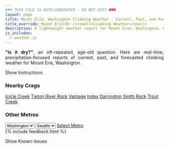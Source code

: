 ```yaml
---
### THIS FILE IS AUTO-GENERATED - DO NOT EDIT ###
layout: page
title: Mount Erie, Washington Climbing Weather - Current, Past, and Forecasted Report
title_override: Mount Erie<br /><small>Climbing Weather</small>
description: A lightweight weather report for Mount Erie, Washington. Optimized for slow internet connections.
js_includes:
  - weather.js
---
```


<section class="measure center lh-copy f5-ns f6 ph2 mv4" style="text-align: justify;">
<strong>"Is it dry?"</strong>, an oft-repeated, age-old question. Here are real-time,
precipitation-focused reports of current, past, and forecasted climbing weather for Mount Erie, Washington.
</section>

<p id="settings-toggle" class="mw5 b center tc hover-light-red black-70 pointer">Show Instructions</p>
<section id="settings" class="overflow-hidden" style="display:none;">
    <div class="mv2 ph2 center">
        <div class="fn f6 tc pv2">
            <p class="measure lh-copy center"><strong>Show/hide hourly forecasts</strong> by clicking the desired day.</p>
            <hr class="mw5 p0 mv2 o-60 b0 bt b--light-red light-red bg-light-red">
            <p class="measure lh-copy center"><strong>Current and Past conditions</strong> are measured by the nearest weather station. <strong>Forecast conditions</strong> are calculated and polled separately.</p>
            <hr class="mw5 p0 mv2 o-60 b0 bt b--light-red light-red bg-light-red">
            <p class="measure lh-copy center"><strong>Having issues?</strong> Try <a id="clear-cache" class="no-underline relative fancy-link light-red hover-light-red" href="#">clearing the local cache</a>.</p>
            <hr class="mw5 p0 mv2 o-60 b0 bt b--light-red light-red bg-light-red">
            <p class="measure lh-copy center">Weather data sourced from <a class="no-underline fancy-link relative light-red" target="_blank" href="https://www.weather.gov/documentation/services-web-api">weather.gov</a>.</p>
        </div>
    </div>
</section>
<section id="weather" data-crag="mount-erie-washington" class="mv4-ns mv3 ph2 center"></section>
<section id="nearby" class="tc lh-copy">
  <h3>Nearby Crags</h3>
<a class="nowrap no-underline fancy-link relative light-red mh3" href="/crags/icicle-creek-washington-weather.html">Icicle Creek</a>
<a class="nowrap no-underline fancy-link relative light-red mh3" href="/crags/tieton-river-rock-washington-weather.html">Tieton River Rock</a>
<a class="nowrap no-underline fancy-link relative light-red mh3" href="/crags/vantage-washington-weather.html">Vantage</a>
<a class="nowrap no-underline fancy-link relative light-red mh3" href="/crags/index-washington-weather.html">Index</a>
<a class="nowrap no-underline fancy-link relative light-red mh3" href="/crags/darrington-washington-weather.html">Darrington</a>
<a class="nowrap no-underline fancy-link relative light-red mh3" href="/crags/smith-rock-oregon-weather.html">Smith Rock</a>
<a class="nowrap no-underline fancy-link relative light-red mh3" href="/crags/trout-creek-oregon-weather.html">Trout Creek</a>
</section>
<section id="nearby" class="tc lh-copy">
  <h3>Other Metros</h3>
  <select class="ma1 bg-near-white pa2" id="stateSel">
    <option value="Texas">Texas</option>
    <option value="Washington" selected>Washington</option>
    <option value="Colorado">Colorado</option>
    <option value="Tennessee">Tennessee</option>
    <option value="Utah">Utah</option>
    <option value="California">California</option>
  </select>
  <select class="ma1 bg-near-white pa2" id="citySel">
    <option value="Seattle" selected>Seattle</option>
  </select>
  <a id="selectMetro" class="f6 link dim ph3 pv2 ma1 dib white bg-light-red" href="/crags/seattle-washington-weather.html">Select Metro</a>
  <script>
    var states = [];
    states["Texas"] = "Austin"
    states["Washington"] = "Seattle"
    states["Colorado"] = "Denver"
    states["Tennessee"] = "Nashville"
    states["Utah"] = "Salt Lake City"
    states["California"] = "San Francisco|Los Angeles"
  </script>
</section>
{% include feedback.html %}
<p id="issues-toggle" class="mw5 b center tc hover-light-red black-70 pointer">Show Known Issues</p>
<section id="issues" class="overflow-hidden tc f6">
</section>

<script>
  var weekly_SEW_123_109 = {"updated":"2021-03-18T21:57:28+00:00","units":"us","forecastGenerator":"BaselineForecastGenerator","generatedAt":"2021-03-19T08:50:38+00:00","updateTime":"2021-03-18T21:57:28+00:00","validTimes":"2021-03-18T15:00:00+00:00/P7DT10H","elevation":{"value":238.9632,"unitCode":"unit:m"},"periods":[{"number":1,"name":"Overnight","startTime":"2021-03-19T01:00:00-07:00","endTime":"2021-03-19T06:00:00-07:00","isDaytime":false,"temperature":42,"temperatureUnit":"F","temperatureTrend":null,"windSpeed":"15 mph","windDirection":"SE","icon":"https://api.weather.gov/icons/land/night/sct,40?size=medium","shortForecast":"Partly Cloudy","detailedForecast":"Partly cloudy, with a low around 42. Southeast wind around 15 mph. Chance of precipitation is 40%."},{"number":2,"name":"Friday","startTime":"2021-03-19T06:00:00-07:00","endTime":"2021-03-19T18:00:00-07:00","isDaytime":true,"temperature":49,"temperatureUnit":"F","temperatureTrend":"falling","windSpeed":"14 to 21 mph","windDirection":"SSE","icon":"https://api.weather.gov/icons/land/day/rain,50?size=medium","shortForecast":"Chance Light Rain","detailedForecast":"A chance of rain after 7am. Mostly cloudy. High near 49, with temperatures falling to around 47 in the afternoon. South southeast wind 14 to 21 mph, with gusts as high as 26 mph. Chance of precipitation is 50%. New rainfall amounts less than a tenth of an inch possible."},{"number":3,"name":"Friday Night","startTime":"2021-03-19T18:00:00-07:00","endTime":"2021-03-20T06:00:00-07:00","isDaytime":false,"temperature":40,"temperatureUnit":"F","temperatureTrend":null,"windSpeed":"8 to 14 mph","windDirection":"SSE","icon":"https://api.weather.gov/icons/land/night/rain,50?size=medium","shortForecast":"Chance Light Rain","detailedForecast":"A chance of rain. Mostly cloudy, with a low around 40. South southeast wind 8 to 14 mph. Chance of precipitation is 50%. New rainfall amounts less than a tenth of an inch possible."},{"number":4,"name":"Saturday","startTime":"2021-03-20T06:00:00-07:00","endTime":"2021-03-20T18:00:00-07:00","isDaytime":true,"temperature":49,"temperatureUnit":"F","temperatureTrend":null,"windSpeed":"6 to 16 mph","windDirection":"SSW","icon":"https://api.weather.gov/icons/land/day/rain,40/rain,30?size=medium","shortForecast":"Chance Light Rain","detailedForecast":"A chance of rain. Mostly cloudy, with a high near 49. South southwest wind 6 to 16 mph, with gusts as high as 21 mph. Chance of precipitation is 40%."},{"number":5,"name":"Saturday Night","startTime":"2021-03-20T18:00:00-07:00","endTime":"2021-03-21T06:00:00-07:00","isDaytime":false,"temperature":38,"temperatureUnit":"F","temperatureTrend":null,"windSpeed":"9 to 18 mph","windDirection":"WSW","icon":"https://api.weather.gov/icons/land/night/rain,30?size=medium","shortForecast":"Chance Light Rain","detailedForecast":"A chance of rain. Mostly cloudy, with a low around 38. West southwest wind 9 to 18 mph, with gusts as high as 24 mph. Chance of precipitation is 30%. New rainfall amounts less than a tenth of an inch possible."},{"number":6,"name":"Sunday","startTime":"2021-03-21T06:00:00-07:00","endTime":"2021-03-21T18:00:00-07:00","isDaytime":true,"temperature":47,"temperatureUnit":"F","temperatureTrend":null,"windSpeed":"9 to 15 mph","windDirection":"SSE","icon":"https://api.weather.gov/icons/land/day/rain,70/rain,90?size=medium","shortForecast":"Light Rain","detailedForecast":"Rain. Cloudy, with a high near 47. Chance of precipitation is 90%. New rainfall amounts less than a tenth of an inch possible."},{"number":7,"name":"Sunday Night","startTime":"2021-03-21T18:00:00-07:00","endTime":"2021-03-22T06:00:00-07:00","isDaytime":false,"temperature":39,"temperatureUnit":"F","temperatureTrend":null,"windSpeed":"12 to 16 mph","windDirection":"S","icon":"https://api.weather.gov/icons/land/night/rain,90/rain,80?size=medium","shortForecast":"Light Rain","detailedForecast":"Rain before 5am, then a chance of rain showers. Mostly cloudy, with a low around 39. Chance of precipitation is 90%."},{"number":8,"name":"Monday","startTime":"2021-03-22T06:00:00-07:00","endTime":"2021-03-22T18:00:00-07:00","isDaytime":true,"temperature":49,"temperatureUnit":"F","temperatureTrend":null,"windSpeed":"7 to 12 mph","windDirection":"WSW","icon":"https://api.weather.gov/icons/land/day/rain_showers?size=medium","shortForecast":"Chance Rain Showers","detailedForecast":"A chance of rain showers. Partly sunny, with a high near 49."},{"number":9,"name":"Monday Night","startTime":"2021-03-22T18:00:00-07:00","endTime":"2021-03-23T06:00:00-07:00","isDaytime":false,"temperature":38,"temperatureUnit":"F","temperatureTrend":null,"windSpeed":"7 mph","windDirection":"SW","icon":"https://api.weather.gov/icons/land/night/rain_showers?size=medium","shortForecast":"Chance Rain Showers","detailedForecast":"A chance of rain showers. Mostly cloudy, with a low around 38."},{"number":10,"name":"Tuesday","startTime":"2021-03-23T06:00:00-07:00","endTime":"2021-03-23T18:00:00-07:00","isDaytime":true,"temperature":50,"temperatureUnit":"F","temperatureTrend":null,"windSpeed":"8 mph","windDirection":"SSE","icon":"https://api.weather.gov/icons/land/day/rain_showers?size=medium","shortForecast":"Chance Rain Showers","detailedForecast":"A chance of rain showers. Mostly cloudy, with a high near 50."},{"number":11,"name":"Tuesday Night","startTime":"2021-03-23T18:00:00-07:00","endTime":"2021-03-24T06:00:00-07:00","isDaytime":false,"temperature":41,"temperatureUnit":"F","temperatureTrend":null,"windSpeed":"6 to 9 mph","windDirection":"SSE","icon":"https://api.weather.gov/icons/land/night/rain_showers/rain?size=medium","shortForecast":"Chance Rain Showers then Chance Light Rain","detailedForecast":"A chance of rain showers before 5am, then a chance of rain. Mostly cloudy, with a low around 41."},{"number":12,"name":"Wednesday","startTime":"2021-03-24T06:00:00-07:00","endTime":"2021-03-24T18:00:00-07:00","isDaytime":true,"temperature":50,"temperatureUnit":"F","temperatureTrend":null,"windSpeed":"9 to 14 mph","windDirection":"S","icon":"https://api.weather.gov/icons/land/day/rain?size=medium","shortForecast":"Chance Light Rain","detailedForecast":"A chance of rain. Cloudy, with a high near 50."},{"number":13,"name":"Wednesday Night","startTime":"2021-03-24T18:00:00-07:00","endTime":"2021-03-25T06:00:00-07:00","isDaytime":false,"temperature":40,"temperatureUnit":"F","temperatureTrend":null,"windSpeed":"10 mph","windDirection":"WSW","icon":"https://api.weather.gov/icons/land/night/rain?size=medium","shortForecast":"Chance Light Rain","detailedForecast":"A chance of rain before 5am, then a chance of rain showers. Mostly cloudy, with a low around 40."},{"number":14,"name":"Thursday","startTime":"2021-03-25T06:00:00-07:00","endTime":"2021-03-25T18:00:00-07:00","isDaytime":true,"temperature":50,"temperatureUnit":"F","temperatureTrend":null,"windSpeed":"7 to 10 mph","windDirection":"WNW","icon":"https://api.weather.gov/icons/land/day/rain_showers?size=medium","shortForecast":"Chance Rain Showers","detailedForecast":"A chance of rain showers before 5pm. Partly sunny, with a high near 50."}]}
  var hourly_SEW_123_109 = {"@context":["https://geojson.org/geojson-ld/geojson-context.jsonld",{"@version":"1.1","wx":"https://api.weather.gov/ontology#","geo":"http://www.opengis.net/ont/geosparql#","unit":"http://codes.wmo.int/common/unit/","@vocab":"https://api.weather.gov/ontology#"}],"type":"Feature","geometry":{"type":"Polygon","coordinates":[[[-122.6330782,48.4707685],[-122.6267295,48.4503975],[-122.596024,48.454603500000005],[-122.6023661,48.474974700000004],[-122.6330782,48.4707685]]]},"properties":{"updated":"2021-03-18T21:57:28+00:00","units":"us","forecastGenerator":"HourlyForecastGenerator","generatedAt":"2021-03-19T08:50:40+00:00","updateTime":"2021-03-18T21:57:28+00:00","validTimes":"2021-03-18T15:00:00+00:00/P7DT10H","elevation":{"value":238.9632,"unitCode":"unit:m"},"periods":[{"number":1,"name":"","startTime":"2021-03-19T01:00:00-07:00","endTime":"2021-03-19T02:00:00-07:00","isDaytime":false,"temperature":43,"temperatureUnit":"F","temperatureTrend":null,"windSpeed":"15 mph","windDirection":"SE","icon":"https://api.weather.gov/icons/land/night/few,30?size=small","shortForecast":"Mostly Clear","detailedForecast":""},{"number":2,"name":"","startTime":"2021-03-19T02:00:00-07:00","endTime":"2021-03-19T03:00:00-07:00","isDaytime":false,"temperature":43,"temperatureUnit":"F","temperatureTrend":null,"windSpeed":"15 mph","windDirection":"SE","icon":"https://api.weather.gov/icons/land/night/few,30?size=small","shortForecast":"Mostly Clear","detailedForecast":""},{"number":3,"name":"","startTime":"2021-03-19T03:00:00-07:00","endTime":"2021-03-19T04:00:00-07:00","isDaytime":false,"temperature":43,"temperatureUnit":"F","temperatureTrend":null,"windSpeed":"15 mph","windDirection":"SE","icon":"https://api.weather.gov/icons/land/night/sct,30?size=small","shortForecast":"Partly Cloudy","detailedForecast":""},{"number":4,"name":"","startTime":"2021-03-19T04:00:00-07:00","endTime":"2021-03-19T05:00:00-07:00","isDaytime":false,"temperature":43,"temperatureUnit":"F","temperatureTrend":null,"windSpeed":"15 mph","windDirection":"SE","icon":"https://api.weather.gov/icons/land/night/sct,40?size=small","shortForecast":"Partly Cloudy","detailedForecast":""},{"number":5,"name":"","startTime":"2021-03-19T05:00:00-07:00","endTime":"2021-03-19T06:00:00-07:00","isDaytime":false,"temperature":43,"temperatureUnit":"F","temperatureTrend":null,"windSpeed":"14 mph","windDirection":"SE","icon":"https://api.weather.gov/icons/land/night/bkn,40?size=small","shortForecast":"Mostly Cloudy","detailedForecast":""},{"number":6,"name":"","startTime":"2021-03-19T06:00:00-07:00","endTime":"2021-03-19T07:00:00-07:00","isDaytime":true,"temperature":43,"temperatureUnit":"F","temperatureTrend":null,"windSpeed":"14 mph","windDirection":"SE","icon":"https://api.weather.gov/icons/land/day/bkn,40?size=small","shortForecast":"Mostly Cloudy","detailedForecast":""},{"number":7,"name":"","startTime":"2021-03-19T07:00:00-07:00","endTime":"2021-03-19T08:00:00-07:00","isDaytime":true,"temperature":42,"temperatureUnit":"F","temperatureTrend":null,"windSpeed":"14 mph","windDirection":"SE","icon":"https://api.weather.gov/icons/land/day/rain,40?size=small","shortForecast":"Chance Light Rain","detailedForecast":""},{"number":8,"name":"","startTime":"2021-03-19T08:00:00-07:00","endTime":"2021-03-19T09:00:00-07:00","isDaytime":true,"temperature":43,"temperatureUnit":"F","temperatureTrend":null,"windSpeed":"21 mph","windDirection":"SSE","icon":"https://api.weather.gov/icons/land/day/rain?size=small","shortForecast":"Chance Light Rain","detailedForecast":""},{"number":9,"name":"","startTime":"2021-03-19T09:00:00-07:00","endTime":"2021-03-19T10:00:00-07:00","isDaytime":true,"temperature":44,"temperatureUnit":"F","temperatureTrend":null,"windSpeed":"21 mph","windDirection":"SSE","icon":"https://api.weather.gov/icons/land/day/rain?size=small","shortForecast":"Chance Light Rain","detailedForecast":""},{"number":10,"name":"","startTime":"2021-03-19T10:00:00-07:00","endTime":"2021-03-19T11:00:00-07:00","isDaytime":true,"temperature":45,"temperatureUnit":"F","temperatureTrend":null,"windSpeed":"21 mph","windDirection":"SSE","icon":"https://api.weather.gov/icons/land/day/rain?size=small","shortForecast":"Chance Light Rain","detailedForecast":""},{"number":11,"name":"","startTime":"2021-03-19T11:00:00-07:00","endTime":"2021-03-19T12:00:00-07:00","isDaytime":true,"temperature":46,"temperatureUnit":"F","temperatureTrend":null,"windSpeed":"18 mph","windDirection":"SSE","icon":"https://api.weather.gov/icons/land/day/rain?size=small","shortForecast":"Chance Light Rain","detailedForecast":""},{"number":12,"name":"","startTime":"2021-03-19T12:00:00-07:00","endTime":"2021-03-19T13:00:00-07:00","isDaytime":true,"temperature":48,"temperatureUnit":"F","temperatureTrend":null,"windSpeed":"18 mph","windDirection":"SSE","icon":"https://api.weather.gov/icons/land/day/rain?size=small","shortForecast":"Chance Light Rain","detailedForecast":""},{"number":13,"name":"","startTime":"2021-03-19T13:00:00-07:00","endTime":"2021-03-19T14:00:00-07:00","isDaytime":true,"temperature":48,"temperatureUnit":"F","temperatureTrend":null,"windSpeed":"18 mph","windDirection":"SSE","icon":"https://api.weather.gov/icons/land/day/rain?size=small","shortForecast":"Chance Light Rain","detailedForecast":""},{"number":14,"name":"","startTime":"2021-03-19T14:00:00-07:00","endTime":"2021-03-19T15:00:00-07:00","isDaytime":true,"temperature":49,"temperatureUnit":"F","temperatureTrend":null,"windSpeed":"17 mph","windDirection":"SSE","icon":"https://api.weather.gov/icons/land/day/rain?size=small","shortForecast":"Chance Light Rain","detailedForecast":""},{"number":15,"name":"","startTime":"2021-03-19T15:00:00-07:00","endTime":"2021-03-19T16:00:00-07:00","isDaytime":true,"temperature":48,"temperatureUnit":"F","temperatureTrend":null,"windSpeed":"17 mph","windDirection":"SSE","icon":"https://api.weather.gov/icons/land/day/rain?size=small","shortForecast":"Chance Light Rain","detailedForecast":""},{"number":16,"name":"","startTime":"2021-03-19T16:00:00-07:00","endTime":"2021-03-19T17:00:00-07:00","isDaytime":true,"temperature":48,"temperatureUnit":"F","temperatureTrend":null,"windSpeed":"17 mph","windDirection":"SSE","icon":"https://api.weather.gov/icons/land/day/rain?size=small","shortForecast":"Chance Light Rain","detailedForecast":""},{"number":17,"name":"","startTime":"2021-03-19T17:00:00-07:00","endTime":"2021-03-19T18:00:00-07:00","isDaytime":true,"temperature":47,"temperatureUnit":"F","temperatureTrend":null,"windSpeed":"14 mph","windDirection":"SSE","icon":"https://api.weather.gov/icons/land/day/rain?size=small","shortForecast":"Chance Light Rain","detailedForecast":""},{"number":18,"name":"","startTime":"2021-03-19T18:00:00-07:00","endTime":"2021-03-19T19:00:00-07:00","isDaytime":false,"temperature":47,"temperatureUnit":"F","temperatureTrend":null,"windSpeed":"14 mph","windDirection":"SSE","icon":"https://api.weather.gov/icons/land/night/rain?size=small","shortForecast":"Chance Light Rain","detailedForecast":""},{"number":19,"name":"","startTime":"2021-03-19T19:00:00-07:00","endTime":"2021-03-19T20:00:00-07:00","isDaytime":false,"temperature":45,"temperatureUnit":"F","temperatureTrend":null,"windSpeed":"14 mph","windDirection":"SSE","icon":"https://api.weather.gov/icons/land/night/rain?size=small","shortForecast":"Chance Light Rain","detailedForecast":""},{"number":20,"name":"","startTime":"2021-03-19T20:00:00-07:00","endTime":"2021-03-19T21:00:00-07:00","isDaytime":false,"temperature":43,"temperatureUnit":"F","temperatureTrend":null,"windSpeed":"12 mph","windDirection":"SE","icon":"https://api.weather.gov/icons/land/night/rain?size=small","shortForecast":"Chance Light Rain","detailedForecast":""},{"number":21,"name":"","startTime":"2021-03-19T21:00:00-07:00","endTime":"2021-03-19T22:00:00-07:00","isDaytime":false,"temperature":43,"temperatureUnit":"F","temperatureTrend":null,"windSpeed":"12 mph","windDirection":"SE","icon":"https://api.weather.gov/icons/land/night/rain?size=small","shortForecast":"Chance Light Rain","detailedForecast":""},{"number":22,"name":"","startTime":"2021-03-19T22:00:00-07:00","endTime":"2021-03-19T23:00:00-07:00","isDaytime":false,"temperature":43,"temperatureUnit":"F","temperatureTrend":null,"windSpeed":"12 mph","windDirection":"SE","icon":"https://api.weather.gov/icons/land/night/rain?size=small","shortForecast":"Chance Light Rain","detailedForecast":""},{"number":23,"name":"","startTime":"2021-03-19T23:00:00-07:00","endTime":"2021-03-20T00:00:00-07:00","isDaytime":false,"temperature":42,"temperatureUnit":"F","temperatureTrend":null,"windSpeed":"13 mph","windDirection":"SE","icon":"https://api.weather.gov/icons/land/night/rain?size=small","shortForecast":"Chance Light Rain","detailedForecast":""},{"number":24,"name":"","startTime":"2021-03-20T00:00:00-07:00","endTime":"2021-03-20T01:00:00-07:00","isDaytime":false,"temperature":41,"temperatureUnit":"F","temperatureTrend":null,"windSpeed":"13 mph","windDirection":"SE","icon":"https://api.weather.gov/icons/land/night/rain?size=small","shortForecast":"Chance Light Rain","detailedForecast":""},{"number":25,"name":"","startTime":"2021-03-20T01:00:00-07:00","endTime":"2021-03-20T02:00:00-07:00","isDaytime":false,"temperature":41,"temperatureUnit":"F","temperatureTrend":null,"windSpeed":"13 mph","windDirection":"SE","icon":"https://api.weather.gov/icons/land/night/rain?size=small","shortForecast":"Chance Light Rain","detailedForecast":""},{"number":26,"name":"","startTime":"2021-03-20T02:00:00-07:00","endTime":"2021-03-20T03:00:00-07:00","isDaytime":false,"temperature":41,"temperatureUnit":"F","temperatureTrend":null,"windSpeed":"13 mph","windDirection":"SE","icon":"https://api.weather.gov/icons/land/night/rain?size=small","shortForecast":"Chance Light Rain","detailedForecast":""},{"number":27,"name":"","startTime":"2021-03-20T03:00:00-07:00","endTime":"2021-03-20T04:00:00-07:00","isDaytime":false,"temperature":41,"temperatureUnit":"F","temperatureTrend":null,"windSpeed":"13 mph","windDirection":"SE","icon":"https://api.weather.gov/icons/land/night/rain?size=small","shortForecast":"Chance Light Rain","detailedForecast":""},{"number":28,"name":"","startTime":"2021-03-20T04:00:00-07:00","endTime":"2021-03-20T05:00:00-07:00","isDaytime":false,"temperature":41,"temperatureUnit":"F","temperatureTrend":null,"windSpeed":"13 mph","windDirection":"SE","icon":"https://api.weather.gov/icons/land/night/rain?size=small","shortForecast":"Chance Light Rain","detailedForecast":""},{"number":29,"name":"","startTime":"2021-03-20T05:00:00-07:00","endTime":"2021-03-20T06:00:00-07:00","isDaytime":false,"temperature":41,"temperatureUnit":"F","temperatureTrend":null,"windSpeed":"8 mph","windDirection":"SSE","icon":"https://api.weather.gov/icons/land/night/rain?size=small","shortForecast":"Chance Light Rain","detailedForecast":""},{"number":30,"name":"","startTime":"2021-03-20T06:00:00-07:00","endTime":"2021-03-20T07:00:00-07:00","isDaytime":true,"temperature":41,"temperatureUnit":"F","temperatureTrend":null,"windSpeed":"8 mph","windDirection":"SSE","icon":"https://api.weather.gov/icons/land/day/rain?size=small","shortForecast":"Chance Light Rain","detailedForecast":""},{"number":31,"name":"","startTime":"2021-03-20T07:00:00-07:00","endTime":"2021-03-20T08:00:00-07:00","isDaytime":true,"temperature":40,"temperatureUnit":"F","temperatureTrend":null,"windSpeed":"8 mph","windDirection":"SSE","icon":"https://api.weather.gov/icons/land/day/rain?size=small","shortForecast":"Chance Light Rain","detailedForecast":""},{"number":32,"name":"","startTime":"2021-03-20T08:00:00-07:00","endTime":"2021-03-20T09:00:00-07:00","isDaytime":true,"temperature":40,"temperatureUnit":"F","temperatureTrend":null,"windSpeed":"6 mph","windDirection":"S","icon":"https://api.weather.gov/icons/land/day/rain?size=small","shortForecast":"Chance Light Rain","detailedForecast":""},{"number":33,"name":"","startTime":"2021-03-20T09:00:00-07:00","endTime":"2021-03-20T10:00:00-07:00","isDaytime":true,"temperature":41,"temperatureUnit":"F","temperatureTrend":null,"windSpeed":"6 mph","windDirection":"S","icon":"https://api.weather.gov/icons/land/day/rain?size=small","shortForecast":"Chance Light Rain","detailedForecast":""},{"number":34,"name":"","startTime":"2021-03-20T10:00:00-07:00","endTime":"2021-03-20T11:00:00-07:00","isDaytime":true,"temperature":44,"temperatureUnit":"F","temperatureTrend":null,"windSpeed":"6 mph","windDirection":"S","icon":"https://api.weather.gov/icons/land/day/rain?size=small","shortForecast":"Chance Light Rain","detailedForecast":""},{"number":35,"name":"","startTime":"2021-03-20T11:00:00-07:00","endTime":"2021-03-20T12:00:00-07:00","isDaytime":true,"temperature":46,"temperatureUnit":"F","temperatureTrend":null,"windSpeed":"7 mph","windDirection":"SW","icon":"https://api.weather.gov/icons/land/day/rain?size=small","shortForecast":"Chance Light Rain","detailedForecast":""},{"number":36,"name":"","startTime":"2021-03-20T12:00:00-07:00","endTime":"2021-03-20T13:00:00-07:00","isDaytime":true,"temperature":47,"temperatureUnit":"F","temperatureTrend":null,"windSpeed":"7 mph","windDirection":"SW","icon":"https://api.weather.gov/icons/land/day/rain?size=small","shortForecast":"Chance Light Rain","detailedForecast":""},{"number":37,"name":"","startTime":"2021-03-20T13:00:00-07:00","endTime":"2021-03-20T14:00:00-07:00","isDaytime":true,"temperature":48,"temperatureUnit":"F","temperatureTrend":null,"windSpeed":"7 mph","windDirection":"SW","icon":"https://api.weather.gov/icons/land/day/rain?size=small","shortForecast":"Chance Light Rain","detailedForecast":""},{"number":38,"name":"","startTime":"2021-03-20T14:00:00-07:00","endTime":"2021-03-20T15:00:00-07:00","isDaytime":true,"temperature":48,"temperatureUnit":"F","temperatureTrend":null,"windSpeed":"8 mph","windDirection":"SW","icon":"https://api.weather.gov/icons/land/day/rain?size=small","shortForecast":"Chance Light Rain","detailedForecast":""},{"number":39,"name":"","startTime":"2021-03-20T15:00:00-07:00","endTime":"2021-03-20T16:00:00-07:00","isDaytime":true,"temperature":49,"temperatureUnit":"F","temperatureTrend":null,"windSpeed":"8 mph","windDirection":"SW","icon":"https://api.weather.gov/icons/land/day/rain?size=small","shortForecast":"Chance Light Rain","detailedForecast":""},{"number":40,"name":"","startTime":"2021-03-20T16:00:00-07:00","endTime":"2021-03-20T17:00:00-07:00","isDaytime":true,"temperature":49,"temperatureUnit":"F","temperatureTrend":null,"windSpeed":"8 mph","windDirection":"SW","icon":"https://api.weather.gov/icons/land/day/rain?size=small","shortForecast":"Chance Light Rain","detailedForecast":""},{"number":41,"name":"","startTime":"2021-03-20T17:00:00-07:00","endTime":"2021-03-20T18:00:00-07:00","isDaytime":true,"temperature":48,"temperatureUnit":"F","temperatureTrend":null,"windSpeed":"16 mph","windDirection":"WSW","icon":"https://api.weather.gov/icons/land/day/rain?size=small","shortForecast":"Slight Chance Light Rain","detailedForecast":""},{"number":42,"name":"","startTime":"2021-03-20T18:00:00-07:00","endTime":"2021-03-20T19:00:00-07:00","isDaytime":false,"temperature":47,"temperatureUnit":"F","temperatureTrend":null,"windSpeed":"16 mph","windDirection":"WSW","icon":"https://api.weather.gov/icons/land/night/rain?size=small","shortForecast":"Slight Chance Light Rain","detailedForecast":""},{"number":43,"name":"","startTime":"2021-03-20T19:00:00-07:00","endTime":"2021-03-20T20:00:00-07:00","isDaytime":false,"temperature":45,"temperatureUnit":"F","temperatureTrend":null,"windSpeed":"16 mph","windDirection":"WSW","icon":"https://api.weather.gov/icons/land/night/rain?size=small","shortForecast":"Slight Chance Light Rain","detailedForecast":""},{"number":44,"name":"","startTime":"2021-03-20T20:00:00-07:00","endTime":"2021-03-20T21:00:00-07:00","isDaytime":false,"temperature":43,"temperatureUnit":"F","temperatureTrend":null,"windSpeed":"18 mph","windDirection":"W","icon":"https://api.weather.gov/icons/land/night/rain?size=small","shortForecast":"Slight Chance Light Rain","detailedForecast":""},{"number":45,"name":"","startTime":"2021-03-20T21:00:00-07:00","endTime":"2021-03-20T22:00:00-07:00","isDaytime":false,"temperature":42,"temperatureUnit":"F","temperatureTrend":null,"windSpeed":"18 mph","windDirection":"W","icon":"https://api.weather.gov/icons/land/night/rain?size=small","shortForecast":"Slight Chance Light Rain","detailedForecast":""},{"number":46,"name":"","startTime":"2021-03-20T22:00:00-07:00","endTime":"2021-03-20T23:00:00-07:00","isDaytime":false,"temperature":42,"temperatureUnit":"F","temperatureTrend":null,"windSpeed":"18 mph","windDirection":"W","icon":"https://api.weather.gov/icons/land/night/rain?size=small","shortForecast":"Slight Chance Light Rain","detailedForecast":""},{"number":47,"name":"","startTime":"2021-03-20T23:00:00-07:00","endTime":"2021-03-21T00:00:00-07:00","isDaytime":false,"temperature":42,"temperatureUnit":"F","temperatureTrend":null,"windSpeed":"14 mph","windDirection":"W","icon":"https://api.weather.gov/icons/land/night/rain?size=small","shortForecast":"Chance Light Rain","detailedForecast":""},{"number":48,"name":"","startTime":"2021-03-21T00:00:00-07:00","endTime":"2021-03-21T01:00:00-07:00","isDaytime":false,"temperature":42,"temperatureUnit":"F","temperatureTrend":null,"windSpeed":"14 mph","windDirection":"W","icon":"https://api.weather.gov/icons/land/night/rain?size=small","shortForecast":"Chance Light Rain","detailedForecast":""},{"number":49,"name":"","startTime":"2021-03-21T01:00:00-07:00","endTime":"2021-03-21T02:00:00-07:00","isDaytime":false,"temperature":41,"temperatureUnit":"F","temperatureTrend":null,"windSpeed":"14 mph","windDirection":"W","icon":"https://api.weather.gov/icons/land/night/rain?size=small","shortForecast":"Chance Light Rain","detailedForecast":""},{"number":50,"name":"","startTime":"2021-03-21T02:00:00-07:00","endTime":"2021-03-21T03:00:00-07:00","isDaytime":false,"temperature":41,"temperatureUnit":"F","temperatureTrend":null,"windSpeed":"10 mph","windDirection":"WSW","icon":"https://api.weather.gov/icons/land/night/rain?size=small","shortForecast":"Chance Light Rain","detailedForecast":""},{"number":51,"name":"","startTime":"2021-03-21T03:00:00-07:00","endTime":"2021-03-21T04:00:00-07:00","isDaytime":false,"temperature":40,"temperatureUnit":"F","temperatureTrend":null,"windSpeed":"10 mph","windDirection":"WSW","icon":"https://api.weather.gov/icons/land/night/rain?size=small","shortForecast":"Chance Light Rain","detailedForecast":""},{"number":52,"name":"","startTime":"2021-03-21T04:00:00-07:00","endTime":"2021-03-21T05:00:00-07:00","isDaytime":false,"temperature":40,"temperatureUnit":"F","temperatureTrend":null,"windSpeed":"10 mph","windDirection":"WSW","icon":"https://api.weather.gov/icons/land/night/rain?size=small","shortForecast":"Chance Light Rain","detailedForecast":""},{"number":53,"name":"","startTime":"2021-03-21T05:00:00-07:00","endTime":"2021-03-21T06:00:00-07:00","isDaytime":false,"temperature":40,"temperatureUnit":"F","temperatureTrend":null,"windSpeed":"9 mph","windDirection":"S","icon":"https://api.weather.gov/icons/land/night/rain?size=small","shortForecast":"Chance Light Rain","detailedForecast":""},{"number":54,"name":"","startTime":"2021-03-21T06:00:00-07:00","endTime":"2021-03-21T07:00:00-07:00","isDaytime":true,"temperature":39,"temperatureUnit":"F","temperatureTrend":null,"windSpeed":"9 mph","windDirection":"S","icon":"https://api.weather.gov/icons/land/day/rain?size=small","shortForecast":"Chance Light Rain","detailedForecast":""},{"number":55,"name":"","startTime":"2021-03-21T07:00:00-07:00","endTime":"2021-03-21T08:00:00-07:00","isDaytime":true,"temperature":39,"temperatureUnit":"F","temperatureTrend":null,"windSpeed":"9 mph","windDirection":"S","icon":"https://api.weather.gov/icons/land/day/rain?size=small","shortForecast":"Chance Light Rain","detailedForecast":""},{"number":56,"name":"","startTime":"2021-03-21T08:00:00-07:00","endTime":"2021-03-21T09:00:00-07:00","isDaytime":true,"temperature":39,"temperatureUnit":"F","temperatureTrend":null,"windSpeed":"12 mph","windDirection":"SSE","icon":"https://api.weather.gov/icons/land/day/rain?size=small","shortForecast":"Chance Light Rain","detailedForecast":""},{"number":57,"name":"","startTime":"2021-03-21T09:00:00-07:00","endTime":"2021-03-21T10:00:00-07:00","isDaytime":true,"temperature":40,"temperatureUnit":"F","temperatureTrend":null,"windSpeed":"12 mph","windDirection":"SSE","icon":"https://api.weather.gov/icons/land/day/rain?size=small","shortForecast":"Chance Light Rain","detailedForecast":""},{"number":58,"name":"","startTime":"2021-03-21T10:00:00-07:00","endTime":"2021-03-21T11:00:00-07:00","isDaytime":true,"temperature":42,"temperatureUnit":"F","temperatureTrend":null,"windSpeed":"12 mph","windDirection":"SSE","icon":"https://api.weather.gov/icons/land/day/rain?size=small","shortForecast":"Chance Light Rain","detailedForecast":""},{"number":59,"name":"","startTime":"2021-03-21T11:00:00-07:00","endTime":"2021-03-21T12:00:00-07:00","isDaytime":true,"temperature":43,"temperatureUnit":"F","temperatureTrend":null,"windSpeed":"14 mph","windDirection":"SSE","icon":"https://api.weather.gov/icons/land/day/rain?size=small","shortForecast":"Light Rain Likely","detailedForecast":""},{"number":60,"name":"","startTime":"2021-03-21T12:00:00-07:00","endTime":"2021-03-21T13:00:00-07:00","isDaytime":true,"temperature":44,"temperatureUnit":"F","temperatureTrend":null,"windSpeed":"14 mph","windDirection":"SSE","icon":"https://api.weather.gov/icons/land/day/rain?size=small","shortForecast":"Light Rain Likely","detailedForecast":""},{"number":61,"name":"","startTime":"2021-03-21T13:00:00-07:00","endTime":"2021-03-21T14:00:00-07:00","isDaytime":true,"temperature":45,"temperatureUnit":"F","temperatureTrend":null,"windSpeed":"14 mph","windDirection":"SSE","icon":"https://api.weather.gov/icons/land/day/rain?size=small","shortForecast":"Light Rain Likely","detailedForecast":""},{"number":62,"name":"","startTime":"2021-03-21T14:00:00-07:00","endTime":"2021-03-21T15:00:00-07:00","isDaytime":true,"temperature":45,"temperatureUnit":"F","temperatureTrend":null,"windSpeed":"15 mph","windDirection":"SSE","icon":"https://api.weather.gov/icons/land/day/rain?size=small","shortForecast":"Light Rain Likely","detailedForecast":""},{"number":63,"name":"","startTime":"2021-03-21T15:00:00-07:00","endTime":"2021-03-21T16:00:00-07:00","isDaytime":true,"temperature":45,"temperatureUnit":"F","temperatureTrend":null,"windSpeed":"15 mph","windDirection":"SSE","icon":"https://api.weather.gov/icons/land/day/rain?size=small","shortForecast":"Light Rain Likely","detailedForecast":""},{"number":64,"name":"","startTime":"2021-03-21T16:00:00-07:00","endTime":"2021-03-21T17:00:00-07:00","isDaytime":true,"temperature":45,"temperatureUnit":"F","temperatureTrend":null,"windSpeed":"15 mph","windDirection":"SSE","icon":"https://api.weather.gov/icons/land/day/rain?size=small","shortForecast":"Light Rain Likely","detailedForecast":""},{"number":65,"name":"","startTime":"2021-03-21T17:00:00-07:00","endTime":"2021-03-21T18:00:00-07:00","isDaytime":true,"temperature":45,"temperatureUnit":"F","temperatureTrend":null,"windSpeed":"15 mph","windDirection":"SSE","icon":"https://api.weather.gov/icons/land/day/rain?size=small","shortForecast":"Light Rain","detailedForecast":""},{"number":66,"name":"","startTime":"2021-03-21T18:00:00-07:00","endTime":"2021-03-21T19:00:00-07:00","isDaytime":false,"temperature":44,"temperatureUnit":"F","temperatureTrend":null,"windSpeed":"15 mph","windDirection":"SSE","icon":"https://api.weather.gov/icons/land/night/rain?size=small","shortForecast":"Light Rain","detailedForecast":""},{"number":67,"name":"","startTime":"2021-03-21T19:00:00-07:00","endTime":"2021-03-21T20:00:00-07:00","isDaytime":false,"temperature":43,"temperatureUnit":"F","temperatureTrend":null,"windSpeed":"15 mph","windDirection":"SSE","icon":"https://api.weather.gov/icons/land/night/rain?size=small","shortForecast":"Light Rain","detailedForecast":""},{"number":68,"name":"","startTime":"2021-03-21T20:00:00-07:00","endTime":"2021-03-21T21:00:00-07:00","isDaytime":false,"temperature":42,"temperatureUnit":"F","temperatureTrend":null,"windSpeed":"15 mph","windDirection":"SSE","icon":"https://api.weather.gov/icons/land/night/rain?size=small","shortForecast":"Light Rain","detailedForecast":""},{"number":69,"name":"","startTime":"2021-03-21T21:00:00-07:00","endTime":"2021-03-21T22:00:00-07:00","isDaytime":false,"temperature":42,"temperatureUnit":"F","temperatureTrend":null,"windSpeed":"15 mph","windDirection":"SSE","icon":"https://api.weather.gov/icons/land/night/rain?size=small","shortForecast":"Light Rain","detailedForecast":""},{"number":70,"name":"","startTime":"2021-03-21T22:00:00-07:00","endTime":"2021-03-21T23:00:00-07:00","isDaytime":false,"temperature":42,"temperatureUnit":"F","temperatureTrend":null,"windSpeed":"15 mph","windDirection":"SSE","icon":"https://api.weather.gov/icons/land/night/rain?size=small","shortForecast":"Light Rain","detailedForecast":""},{"number":71,"name":"","startTime":"2021-03-21T23:00:00-07:00","endTime":"2021-03-22T00:00:00-07:00","isDaytime":false,"temperature":42,"temperatureUnit":"F","temperatureTrend":null,"windSpeed":"16 mph","windDirection":"SSE","icon":"https://api.weather.gov/icons/land/night/rain?size=small","shortForecast":"Light Rain","detailedForecast":""},{"number":72,"name":"","startTime":"2021-03-22T00:00:00-07:00","endTime":"2021-03-22T01:00:00-07:00","isDaytime":false,"temperature":42,"temperatureUnit":"F","temperatureTrend":null,"windSpeed":"16 mph","windDirection":"SSE","icon":"https://api.weather.gov/icons/land/night/rain?size=small","shortForecast":"Light Rain","detailedForecast":""},{"number":73,"name":"","startTime":"2021-03-22T01:00:00-07:00","endTime":"2021-03-22T02:00:00-07:00","isDaytime":false,"temperature":41,"temperatureUnit":"F","temperatureTrend":null,"windSpeed":"16 mph","windDirection":"SSE","icon":"https://api.weather.gov/icons/land/night/rain?size=small","shortForecast":"Light Rain","detailedForecast":""},{"number":74,"name":"","startTime":"2021-03-22T02:00:00-07:00","endTime":"2021-03-22T03:00:00-07:00","isDaytime":false,"temperature":41,"temperatureUnit":"F","temperatureTrend":null,"windSpeed":"12 mph","windDirection":"S","icon":"https://api.weather.gov/icons/land/night/rain?size=small","shortForecast":"Light Rain","detailedForecast":""},{"number":75,"name":"","startTime":"2021-03-22T03:00:00-07:00","endTime":"2021-03-22T04:00:00-07:00","isDaytime":false,"temperature":41,"temperatureUnit":"F","temperatureTrend":null,"windSpeed":"12 mph","windDirection":"S","icon":"https://api.weather.gov/icons/land/night/rain?size=small","shortForecast":"Light Rain","detailedForecast":""},{"number":76,"name":"","startTime":"2021-03-22T04:00:00-07:00","endTime":"2021-03-22T05:00:00-07:00","isDaytime":false,"temperature":41,"temperatureUnit":"F","temperatureTrend":null,"windSpeed":"12 mph","windDirection":"S","icon":"https://api.weather.gov/icons/land/night/rain?size=small","shortForecast":"Light Rain","detailedForecast":""},{"number":77,"name":"","startTime":"2021-03-22T05:00:00-07:00","endTime":"2021-03-22T06:00:00-07:00","isDaytime":false,"temperature":41,"temperatureUnit":"F","temperatureTrend":null,"windSpeed":"12 mph","windDirection":"SW","icon":"https://api.weather.gov/icons/land/night/rain_showers?size=small","shortForecast":"Chance Rain Showers","detailedForecast":""},{"number":78,"name":"","startTime":"2021-03-22T06:00:00-07:00","endTime":"2021-03-22T07:00:00-07:00","isDaytime":true,"temperature":40,"temperatureUnit":"F","temperatureTrend":null,"windSpeed":"12 mph","windDirection":"SW","icon":"https://api.weather.gov/icons/land/day/rain_showers?size=small","shortForecast":"Chance Rain Showers","detailedForecast":""},{"number":79,"name":"","startTime":"2021-03-22T07:00:00-07:00","endTime":"2021-03-22T08:00:00-07:00","isDaytime":true,"temperature":40,"temperatureUnit":"F","temperatureTrend":null,"windSpeed":"12 mph","windDirection":"SW","icon":"https://api.weather.gov/icons/land/day/rain_showers?size=small","shortForecast":"Chance Rain Showers","detailedForecast":""},{"number":80,"name":"","startTime":"2021-03-22T08:00:00-07:00","endTime":"2021-03-22T09:00:00-07:00","isDaytime":true,"temperature":40,"temperatureUnit":"F","temperatureTrend":null,"windSpeed":"10 mph","windDirection":"WSW","icon":"https://api.weather.gov/icons/land/day/rain_showers?size=small","shortForecast":"Chance Rain Showers","detailedForecast":""},{"number":81,"name":"","startTime":"2021-03-22T09:00:00-07:00","endTime":"2021-03-22T10:00:00-07:00","isDaytime":true,"temperature":41,"temperatureUnit":"F","temperatureTrend":null,"windSpeed":"10 mph","windDirection":"WSW","icon":"https://api.weather.gov/icons/land/day/rain_showers?size=small","shortForecast":"Chance Rain Showers","detailedForecast":""},{"number":82,"name":"","startTime":"2021-03-22T10:00:00-07:00","endTime":"2021-03-22T11:00:00-07:00","isDaytime":true,"temperature":43,"temperatureUnit":"F","temperatureTrend":null,"windSpeed":"10 mph","windDirection":"WSW","icon":"https://api.weather.gov/icons/land/day/rain_showers?size=small","shortForecast":"Chance Rain Showers","detailedForecast":""},{"number":83,"name":"","startTime":"2021-03-22T11:00:00-07:00","endTime":"2021-03-22T12:00:00-07:00","isDaytime":true,"temperature":45,"temperatureUnit":"F","temperatureTrend":null,"windSpeed":"9 mph","windDirection":"WSW","icon":"https://api.weather.gov/icons/land/day/rain_showers?size=small","shortForecast":"Chance Rain Showers","detailedForecast":""},{"number":84,"name":"","startTime":"2021-03-22T12:00:00-07:00","endTime":"2021-03-22T13:00:00-07:00","isDaytime":true,"temperature":46,"temperatureUnit":"F","temperatureTrend":null,"windSpeed":"9 mph","windDirection":"WSW","icon":"https://api.weather.gov/icons/land/day/rain_showers?size=small","shortForecast":"Chance Rain Showers","detailedForecast":""},{"number":85,"name":"","startTime":"2021-03-22T13:00:00-07:00","endTime":"2021-03-22T14:00:00-07:00","isDaytime":true,"temperature":47,"temperatureUnit":"F","temperatureTrend":null,"windSpeed":"9 mph","windDirection":"WSW","icon":"https://api.weather.gov/icons/land/day/rain_showers?size=small","shortForecast":"Chance Rain Showers","detailedForecast":""},{"number":86,"name":"","startTime":"2021-03-22T14:00:00-07:00","endTime":"2021-03-22T15:00:00-07:00","isDaytime":true,"temperature":48,"temperatureUnit":"F","temperatureTrend":null,"windSpeed":"8 mph","windDirection":"WSW","icon":"https://api.weather.gov/icons/land/day/rain_showers?size=small","shortForecast":"Chance Rain Showers","detailedForecast":""},{"number":87,"name":"","startTime":"2021-03-22T15:00:00-07:00","endTime":"2021-03-22T16:00:00-07:00","isDaytime":true,"temperature":48,"temperatureUnit":"F","temperatureTrend":null,"windSpeed":"8 mph","windDirection":"WSW","icon":"https://api.weather.gov/icons/land/day/rain_showers?size=small","shortForecast":"Chance Rain Showers","detailedForecast":""},{"number":88,"name":"","startTime":"2021-03-22T16:00:00-07:00","endTime":"2021-03-22T17:00:00-07:00","isDaytime":true,"temperature":48,"temperatureUnit":"F","temperatureTrend":null,"windSpeed":"8 mph","windDirection":"WSW","icon":"https://api.weather.gov/icons/land/day/rain_showers?size=small","shortForecast":"Chance Rain Showers","detailedForecast":""},{"number":89,"name":"","startTime":"2021-03-22T17:00:00-07:00","endTime":"2021-03-22T18:00:00-07:00","isDaytime":true,"temperature":47,"temperatureUnit":"F","temperatureTrend":null,"windSpeed":"7 mph","windDirection":"W","icon":"https://api.weather.gov/icons/land/day/rain_showers?size=small","shortForecast":"Chance Rain Showers","detailedForecast":""},{"number":90,"name":"","startTime":"2021-03-22T18:00:00-07:00","endTime":"2021-03-22T19:00:00-07:00","isDaytime":false,"temperature":46,"temperatureUnit":"F","temperatureTrend":null,"windSpeed":"7 mph","windDirection":"W","icon":"https://api.weather.gov/icons/land/night/rain_showers?size=small","shortForecast":"Chance Rain Showers","detailedForecast":""},{"number":91,"name":"","startTime":"2021-03-22T19:00:00-07:00","endTime":"2021-03-22T20:00:00-07:00","isDaytime":false,"temperature":44,"temperatureUnit":"F","temperatureTrend":null,"windSpeed":"7 mph","windDirection":"W","icon":"https://api.weather.gov/icons/land/night/rain_showers?size=small","shortForecast":"Chance Rain Showers","detailedForecast":""},{"number":92,"name":"","startTime":"2021-03-22T20:00:00-07:00","endTime":"2021-03-22T21:00:00-07:00","isDaytime":false,"temperature":43,"temperatureUnit":"F","temperatureTrend":null,"windSpeed":"6 mph","windDirection":"WSW","icon":"https://api.weather.gov/icons/land/night/rain_showers?size=small","shortForecast":"Chance Rain Showers","detailedForecast":""},{"number":93,"name":"","startTime":"2021-03-22T21:00:00-07:00","endTime":"2021-03-22T22:00:00-07:00","isDaytime":false,"temperature":42,"temperatureUnit":"F","temperatureTrend":null,"windSpeed":"6 mph","windDirection":"WSW","icon":"https://api.weather.gov/icons/land/night/rain_showers?size=small","shortForecast":"Chance Rain Showers","detailedForecast":""},{"number":94,"name":"","startTime":"2021-03-22T22:00:00-07:00","endTime":"2021-03-22T23:00:00-07:00","isDaytime":false,"temperature":41,"temperatureUnit":"F","temperatureTrend":null,"windSpeed":"6 mph","windDirection":"WSW","icon":"https://api.weather.gov/icons/land/night/rain_showers?size=small","shortForecast":"Chance Rain Showers","detailedForecast":""},{"number":95,"name":"","startTime":"2021-03-22T23:00:00-07:00","endTime":"2021-03-23T00:00:00-07:00","isDaytime":false,"temperature":41,"temperatureUnit":"F","temperatureTrend":null,"windSpeed":"6 mph","windDirection":"WSW","icon":"https://api.weather.gov/icons/land/night/rain_showers?size=small","shortForecast":"Slight Chance Rain Showers","detailedForecast":""},{"number":96,"name":"","startTime":"2021-03-23T00:00:00-07:00","endTime":"2021-03-23T01:00:00-07:00","isDaytime":false,"temperature":41,"temperatureUnit":"F","temperatureTrend":null,"windSpeed":"6 mph","windDirection":"WSW","icon":"https://api.weather.gov/icons/land/night/rain_showers?size=small","shortForecast":"Slight Chance Rain Showers","detailedForecast":""},{"number":97,"name":"","startTime":"2021-03-23T01:00:00-07:00","endTime":"2021-03-23T02:00:00-07:00","isDaytime":false,"temperature":40,"temperatureUnit":"F","temperatureTrend":null,"windSpeed":"6 mph","windDirection":"WSW","icon":"https://api.weather.gov/icons/land/night/rain_showers?size=small","shortForecast":"Slight Chance Rain Showers","detailedForecast":""},{"number":98,"name":"","startTime":"2021-03-23T02:00:00-07:00","endTime":"2021-03-23T03:00:00-07:00","isDaytime":false,"temperature":40,"temperatureUnit":"F","temperatureTrend":null,"windSpeed":"6 mph","windDirection":"S","icon":"https://api.weather.gov/icons/land/night/rain_showers?size=small","shortForecast":"Slight Chance Rain Showers","detailedForecast":""},{"number":99,"name":"","startTime":"2021-03-23T03:00:00-07:00","endTime":"2021-03-23T04:00:00-07:00","isDaytime":false,"temperature":40,"temperatureUnit":"F","temperatureTrend":null,"windSpeed":"6 mph","windDirection":"S","icon":"https://api.weather.gov/icons/land/night/rain_showers?size=small","shortForecast":"Slight Chance Rain Showers","detailedForecast":""},{"number":100,"name":"","startTime":"2021-03-23T04:00:00-07:00","endTime":"2021-03-23T05:00:00-07:00","isDaytime":false,"temperature":40,"temperatureUnit":"F","temperatureTrend":null,"windSpeed":"6 mph","windDirection":"S","icon":"https://api.weather.gov/icons/land/night/rain_showers?size=small","shortForecast":"Slight Chance Rain Showers","detailedForecast":""},{"number":101,"name":"","startTime":"2021-03-23T05:00:00-07:00","endTime":"2021-03-23T06:00:00-07:00","isDaytime":false,"temperature":40,"temperatureUnit":"F","temperatureTrend":null,"windSpeed":"7 mph","windDirection":"SSE","icon":"https://api.weather.gov/icons/land/night/rain_showers?size=small","shortForecast":"Slight Chance Rain Showers","detailedForecast":""},{"number":102,"name":"","startTime":"2021-03-23T06:00:00-07:00","endTime":"2021-03-23T07:00:00-07:00","isDaytime":true,"temperature":40,"temperatureUnit":"F","temperatureTrend":null,"windSpeed":"7 mph","windDirection":"SSE","icon":"https://api.weather.gov/icons/land/day/rain_showers?size=small","shortForecast":"Slight Chance Rain Showers","detailedForecast":""},{"number":103,"name":"","startTime":"2021-03-23T07:00:00-07:00","endTime":"2021-03-23T08:00:00-07:00","isDaytime":true,"temperature":40,"temperatureUnit":"F","temperatureTrend":null,"windSpeed":"7 mph","windDirection":"SSE","icon":"https://api.weather.gov/icons/land/day/rain_showers?size=small","shortForecast":"Slight Chance Rain Showers","detailedForecast":""},{"number":104,"name":"","startTime":"2021-03-23T08:00:00-07:00","endTime":"2021-03-23T09:00:00-07:00","isDaytime":true,"temperature":40,"temperatureUnit":"F","temperatureTrend":null,"windSpeed":"7 mph","windDirection":"SSE","icon":"https://api.weather.gov/icons/land/day/rain_showers?size=small","shortForecast":"Slight Chance Rain Showers","detailedForecast":""},{"number":105,"name":"","startTime":"2021-03-23T09:00:00-07:00","endTime":"2021-03-23T10:00:00-07:00","isDaytime":true,"temperature":42,"temperatureUnit":"F","temperatureTrend":null,"windSpeed":"7 mph","windDirection":"SSE","icon":"https://api.weather.gov/icons/land/day/rain_showers?size=small","shortForecast":"Slight Chance Rain Showers","detailedForecast":""},{"number":106,"name":"","startTime":"2021-03-23T10:00:00-07:00","endTime":"2021-03-23T11:00:00-07:00","isDaytime":true,"temperature":44,"temperatureUnit":"F","temperatureTrend":null,"windSpeed":"7 mph","windDirection":"SSE","icon":"https://api.weather.gov/icons/land/day/rain_showers?size=small","shortForecast":"Slight Chance Rain Showers","detailedForecast":""},{"number":107,"name":"","startTime":"2021-03-23T11:00:00-07:00","endTime":"2021-03-23T12:00:00-07:00","isDaytime":true,"temperature":46,"temperatureUnit":"F","temperatureTrend":null,"windSpeed":"8 mph","windDirection":"SSE","icon":"https://api.weather.gov/icons/land/day/rain_showers?size=small","shortForecast":"Chance Rain Showers","detailedForecast":""},{"number":108,"name":"","startTime":"2021-03-23T12:00:00-07:00","endTime":"2021-03-23T13:00:00-07:00","isDaytime":true,"temperature":47,"temperatureUnit":"F","temperatureTrend":null,"windSpeed":"8 mph","windDirection":"SSE","icon":"https://api.weather.gov/icons/land/day/rain_showers?size=small","shortForecast":"Chance Rain Showers","detailedForecast":""},{"number":109,"name":"","startTime":"2021-03-23T13:00:00-07:00","endTime":"2021-03-23T14:00:00-07:00","isDaytime":true,"temperature":48,"temperatureUnit":"F","temperatureTrend":null,"windSpeed":"8 mph","windDirection":"SSE","icon":"https://api.weather.gov/icons/land/day/rain_showers?size=small","shortForecast":"Chance Rain Showers","detailedForecast":""},{"number":110,"name":"","startTime":"2021-03-23T14:00:00-07:00","endTime":"2021-03-23T15:00:00-07:00","isDaytime":true,"temperature":49,"temperatureUnit":"F","temperatureTrend":null,"windSpeed":"8 mph","windDirection":"S","icon":"https://api.weather.gov/icons/land/day/rain_showers?size=small","shortForecast":"Chance Rain Showers","detailedForecast":""},{"number":111,"name":"","startTime":"2021-03-23T15:00:00-07:00","endTime":"2021-03-23T16:00:00-07:00","isDaytime":true,"temperature":49,"temperatureUnit":"F","temperatureTrend":null,"windSpeed":"8 mph","windDirection":"S","icon":"https://api.weather.gov/icons/land/day/rain_showers?size=small","shortForecast":"Chance Rain Showers","detailedForecast":""},{"number":112,"name":"","startTime":"2021-03-23T16:00:00-07:00","endTime":"2021-03-23T17:00:00-07:00","isDaytime":true,"temperature":49,"temperatureUnit":"F","temperatureTrend":null,"windSpeed":"8 mph","windDirection":"S","icon":"https://api.weather.gov/icons/land/day/rain_showers?size=small","shortForecast":"Chance Rain Showers","detailedForecast":""},{"number":113,"name":"","startTime":"2021-03-23T17:00:00-07:00","endTime":"2021-03-23T18:00:00-07:00","isDaytime":true,"temperature":48,"temperatureUnit":"F","temperatureTrend":null,"windSpeed":"6 mph","windDirection":"S","icon":"https://api.weather.gov/icons/land/day/rain_showers?size=small","shortForecast":"Chance Rain Showers","detailedForecast":""},{"number":114,"name":"","startTime":"2021-03-23T18:00:00-07:00","endTime":"2021-03-23T19:00:00-07:00","isDaytime":false,"temperature":47,"temperatureUnit":"F","temperatureTrend":null,"windSpeed":"6 mph","windDirection":"S","icon":"https://api.weather.gov/icons/land/night/rain_showers?size=small","shortForecast":"Chance Rain Showers","detailedForecast":""},{"number":115,"name":"","startTime":"2021-03-23T19:00:00-07:00","endTime":"2021-03-23T20:00:00-07:00","isDaytime":false,"temperature":45,"temperatureUnit":"F","temperatureTrend":null,"windSpeed":"6 mph","windDirection":"S","icon":"https://api.weather.gov/icons/land/night/rain_showers?size=small","shortForecast":"Chance Rain Showers","detailedForecast":""},{"number":116,"name":"","startTime":"2021-03-23T20:00:00-07:00","endTime":"2021-03-23T21:00:00-07:00","isDaytime":false,"temperature":44,"temperatureUnit":"F","temperatureTrend":null,"windSpeed":"6 mph","windDirection":"SSE","icon":"https://api.weather.gov/icons/land/night/rain_showers?size=small","shortForecast":"Chance Rain Showers","detailedForecast":""},{"number":117,"name":"","startTime":"2021-03-23T21:00:00-07:00","endTime":"2021-03-23T22:00:00-07:00","isDaytime":false,"temperature":43,"temperatureUnit":"F","temperatureTrend":null,"windSpeed":"6 mph","windDirection":"SSE","icon":"https://api.weather.gov/icons/land/night/rain_showers?size=small","shortForecast":"Chance Rain Showers","detailedForecast":""},{"number":118,"name":"","startTime":"2021-03-23T22:00:00-07:00","endTime":"2021-03-23T23:00:00-07:00","isDaytime":false,"temperature":43,"temperatureUnit":"F","temperatureTrend":null,"windSpeed":"6 mph","windDirection":"SSE","icon":"https://api.weather.gov/icons/land/night/rain_showers?size=small","shortForecast":"Chance Rain Showers","detailedForecast":""},{"number":119,"name":"","startTime":"2021-03-23T23:00:00-07:00","endTime":"2021-03-24T00:00:00-07:00","isDaytime":false,"temperature":43,"temperatureUnit":"F","temperatureTrend":null,"windSpeed":"7 mph","windDirection":"SSE","icon":"https://api.weather.gov/icons/land/night/rain_showers?size=small","shortForecast":"Chance Rain Showers","detailedForecast":""},{"number":120,"name":"","startTime":"2021-03-24T00:00:00-07:00","endTime":"2021-03-24T01:00:00-07:00","isDaytime":false,"temperature":43,"temperatureUnit":"F","temperatureTrend":null,"windSpeed":"7 mph","windDirection":"SSE","icon":"https://api.weather.gov/icons/land/night/rain_showers?size=small","shortForecast":"Chance Rain Showers","detailedForecast":""},{"number":121,"name":"","startTime":"2021-03-24T01:00:00-07:00","endTime":"2021-03-24T02:00:00-07:00","isDaytime":false,"temperature":43,"temperatureUnit":"F","temperatureTrend":null,"windSpeed":"7 mph","windDirection":"SSE","icon":"https://api.weather.gov/icons/land/night/rain_showers?size=small","shortForecast":"Chance Rain Showers","detailedForecast":""},{"number":122,"name":"","startTime":"2021-03-24T02:00:00-07:00","endTime":"2021-03-24T03:00:00-07:00","isDaytime":false,"temperature":43,"temperatureUnit":"F","temperatureTrend":null,"windSpeed":"8 mph","windDirection":"SSE","icon":"https://api.weather.gov/icons/land/night/rain_showers?size=small","shortForecast":"Chance Rain Showers","detailedForecast":""},{"number":123,"name":"","startTime":"2021-03-24T03:00:00-07:00","endTime":"2021-03-24T04:00:00-07:00","isDaytime":false,"temperature":43,"temperatureUnit":"F","temperatureTrend":null,"windSpeed":"8 mph","windDirection":"SSE","icon":"https://api.weather.gov/icons/land/night/rain_showers?size=small","shortForecast":"Chance Rain Showers","detailedForecast":""},{"number":124,"name":"","startTime":"2021-03-24T04:00:00-07:00","endTime":"2021-03-24T05:00:00-07:00","isDaytime":false,"temperature":42,"temperatureUnit":"F","temperatureTrend":null,"windSpeed":"8 mph","windDirection":"SSE","icon":"https://api.weather.gov/icons/land/night/rain_showers?size=small","shortForecast":"Chance Rain Showers","detailedForecast":""},{"number":125,"name":"","startTime":"2021-03-24T05:00:00-07:00","endTime":"2021-03-24T06:00:00-07:00","isDaytime":false,"temperature":42,"temperatureUnit":"F","temperatureTrend":null,"windSpeed":"9 mph","windDirection":"SSE","icon":"https://api.weather.gov/icons/land/night/rain?size=small","shortForecast":"Chance Light Rain","detailedForecast":""},{"number":126,"name":"","startTime":"2021-03-24T06:00:00-07:00","endTime":"2021-03-24T07:00:00-07:00","isDaytime":true,"temperature":42,"temperatureUnit":"F","temperatureTrend":null,"windSpeed":"9 mph","windDirection":"SSE","icon":"https://api.weather.gov/icons/land/day/rain?size=small","shortForecast":"Chance Light Rain","detailedForecast":""},{"number":127,"name":"","startTime":"2021-03-24T07:00:00-07:00","endTime":"2021-03-24T08:00:00-07:00","isDaytime":true,"temperature":42,"temperatureUnit":"F","temperatureTrend":null,"windSpeed":"9 mph","windDirection":"SSE","icon":"https://api.weather.gov/icons/land/day/rain?size=small","shortForecast":"Chance Light Rain","detailedForecast":""},{"number":128,"name":"","startTime":"2021-03-24T08:00:00-07:00","endTime":"2021-03-24T09:00:00-07:00","isDaytime":true,"temperature":42,"temperatureUnit":"F","temperatureTrend":null,"windSpeed":"10 mph","windDirection":"SSE","icon":"https://api.weather.gov/icons/land/day/rain?size=small","shortForecast":"Chance Light Rain","detailedForecast":""},{"number":129,"name":"","startTime":"2021-03-24T09:00:00-07:00","endTime":"2021-03-24T10:00:00-07:00","isDaytime":true,"temperature":43,"temperatureUnit":"F","temperatureTrend":null,"windSpeed":"10 mph","windDirection":"SSE","icon":"https://api.weather.gov/icons/land/day/rain?size=small","shortForecast":"Chance Light Rain","detailedForecast":""},{"number":130,"name":"","startTime":"2021-03-24T10:00:00-07:00","endTime":"2021-03-24T11:00:00-07:00","isDaytime":true,"temperature":45,"temperatureUnit":"F","temperatureTrend":null,"windSpeed":"10 mph","windDirection":"SSE","icon":"https://api.weather.gov/icons/land/day/rain?size=small","shortForecast":"Chance Light Rain","detailedForecast":""},{"number":131,"name":"","startTime":"2021-03-24T11:00:00-07:00","endTime":"2021-03-24T12:00:00-07:00","isDaytime":true,"temperature":46,"temperatureUnit":"F","temperatureTrend":null,"windSpeed":"14 mph","windDirection":"SSE","icon":"https://api.weather.gov/icons/land/day/rain?size=small","shortForecast":"Chance Light Rain","detailedForecast":""},{"number":132,"name":"","startTime":"2021-03-24T12:00:00-07:00","endTime":"2021-03-24T13:00:00-07:00","isDaytime":true,"temperature":47,"temperatureUnit":"F","temperatureTrend":null,"windSpeed":"14 mph","windDirection":"SSE","icon":"https://api.weather.gov/icons/land/day/rain?size=small","shortForecast":"Chance Light Rain","detailedForecast":""},{"number":133,"name":"","startTime":"2021-03-24T13:00:00-07:00","endTime":"2021-03-24T14:00:00-07:00","isDaytime":true,"temperature":48,"temperatureUnit":"F","temperatureTrend":null,"windSpeed":"14 mph","windDirection":"SSE","icon":"https://api.weather.gov/icons/land/day/rain?size=small","shortForecast":"Chance Light Rain","detailedForecast":""},{"number":134,"name":"","startTime":"2021-03-24T14:00:00-07:00","endTime":"2021-03-24T15:00:00-07:00","isDaytime":true,"temperature":48,"temperatureUnit":"F","temperatureTrend":null,"windSpeed":"12 mph","windDirection":"S","icon":"https://api.weather.gov/icons/land/day/rain?size=small","shortForecast":"Chance Light Rain","detailedForecast":""},{"number":135,"name":"","startTime":"2021-03-24T15:00:00-07:00","endTime":"2021-03-24T16:00:00-07:00","isDaytime":true,"temperature":48,"temperatureUnit":"F","temperatureTrend":null,"windSpeed":"12 mph","windDirection":"S","icon":"https://api.weather.gov/icons/land/day/rain?size=small","shortForecast":"Chance Light Rain","detailedForecast":""},{"number":136,"name":"","startTime":"2021-03-24T16:00:00-07:00","endTime":"2021-03-24T17:00:00-07:00","isDaytime":true,"temperature":48,"temperatureUnit":"F","temperatureTrend":null,"windSpeed":"12 mph","windDirection":"S","icon":"https://api.weather.gov/icons/land/day/rain?size=small","shortForecast":"Chance Light Rain","detailedForecast":""},{"number":137,"name":"","startTime":"2021-03-24T17:00:00-07:00","endTime":"2021-03-24T18:00:00-07:00","isDaytime":true,"temperature":48,"temperatureUnit":"F","temperatureTrend":null,"windSpeed":"10 mph","windDirection":"SW","icon":"https://api.weather.gov/icons/land/day/rain?size=small","shortForecast":"Chance Light Rain","detailedForecast":""},{"number":138,"name":"","startTime":"2021-03-24T18:00:00-07:00","endTime":"2021-03-24T19:00:00-07:00","isDaytime":false,"temperature":47,"temperatureUnit":"F","temperatureTrend":null,"windSpeed":"10 mph","windDirection":"SW","icon":"https://api.weather.gov/icons/land/night/rain?size=small","shortForecast":"Chance Light Rain","detailedForecast":""},{"number":139,"name":"","startTime":"2021-03-24T19:00:00-07:00","endTime":"2021-03-24T20:00:00-07:00","isDaytime":false,"temperature":46,"temperatureUnit":"F","temperatureTrend":null,"windSpeed":"10 mph","windDirection":"SW","icon":"https://api.weather.gov/icons/land/night/rain?size=small","shortForecast":"Chance Light Rain","detailedForecast":""},{"number":140,"name":"","startTime":"2021-03-24T20:00:00-07:00","endTime":"2021-03-24T21:00:00-07:00","isDaytime":false,"temperature":45,"temperatureUnit":"F","temperatureTrend":null,"windSpeed":"10 mph","windDirection":"WSW","icon":"https://api.weather.gov/icons/land/night/rain?size=small","shortForecast":"Chance Light Rain","detailedForecast":""},{"number":141,"name":"","startTime":"2021-03-24T21:00:00-07:00","endTime":"2021-03-24T22:00:00-07:00","isDaytime":false,"temperature":44,"temperatureUnit":"F","temperatureTrend":null,"windSpeed":"10 mph","windDirection":"WSW","icon":"https://api.weather.gov/icons/land/night/rain?size=small","shortForecast":"Chance Light Rain","detailedForecast":""},{"number":142,"name":"","startTime":"2021-03-24T22:00:00-07:00","endTime":"2021-03-24T23:00:00-07:00","isDaytime":false,"temperature":43,"temperatureUnit":"F","temperatureTrend":null,"windSpeed":"10 mph","windDirection":"WSW","icon":"https://api.weather.gov/icons/land/night/rain?size=small","shortForecast":"Chance Light Rain","detailedForecast":""},{"number":143,"name":"","startTime":"2021-03-24T23:00:00-07:00","endTime":"2021-03-25T00:00:00-07:00","isDaytime":false,"temperature":43,"temperatureUnit":"F","temperatureTrend":null,"windSpeed":"10 mph","windDirection":"W","icon":"https://api.weather.gov/icons/land/night/rain?size=small","shortForecast":"Chance Light Rain","detailedForecast":""},{"number":144,"name":"","startTime":"2021-03-25T00:00:00-07:00","endTime":"2021-03-25T01:00:00-07:00","isDaytime":false,"temperature":43,"temperatureUnit":"F","temperatureTrend":null,"windSpeed":"10 mph","windDirection":"W","icon":"https://api.weather.gov/icons/land/night/rain?size=small","shortForecast":"Chance Light Rain","detailedForecast":""},{"number":145,"name":"","startTime":"2021-03-25T01:00:00-07:00","endTime":"2021-03-25T02:00:00-07:00","isDaytime":false,"temperature":43,"temperatureUnit":"F","temperatureTrend":null,"windSpeed":"10 mph","windDirection":"W","icon":"https://api.weather.gov/icons/land/night/rain?size=small","shortForecast":"Chance Light Rain","detailedForecast":""},{"number":146,"name":"","startTime":"2021-03-25T02:00:00-07:00","endTime":"2021-03-25T03:00:00-07:00","isDaytime":false,"temperature":43,"temperatureUnit":"F","temperatureTrend":null,"windSpeed":"10 mph","windDirection":"W","icon":"https://api.weather.gov/icons/land/night/rain?size=small","shortForecast":"Chance Light Rain","detailedForecast":""},{"number":147,"name":"","startTime":"2021-03-25T03:00:00-07:00","endTime":"2021-03-25T04:00:00-07:00","isDaytime":false,"temperature":42,"temperatureUnit":"F","temperatureTrend":null,"windSpeed":"10 mph","windDirection":"W","icon":"https://api.weather.gov/icons/land/night/rain?size=small","shortForecast":"Chance Light Rain","detailedForecast":""},{"number":148,"name":"","startTime":"2021-03-25T04:00:00-07:00","endTime":"2021-03-25T05:00:00-07:00","isDaytime":false,"temperature":42,"temperatureUnit":"F","temperatureTrend":null,"windSpeed":"10 mph","windDirection":"W","icon":"https://api.weather.gov/icons/land/night/rain?size=small","shortForecast":"Chance Light Rain","detailedForecast":""},{"number":149,"name":"","startTime":"2021-03-25T05:00:00-07:00","endTime":"2021-03-25T06:00:00-07:00","isDaytime":false,"temperature":41,"temperatureUnit":"F","temperatureTrend":null,"windSpeed":"10 mph","windDirection":"W","icon":"https://api.weather.gov/icons/land/night/rain_showers?size=small","shortForecast":"Chance Rain Showers","detailedForecast":""},{"number":150,"name":"","startTime":"2021-03-25T06:00:00-07:00","endTime":"2021-03-25T07:00:00-07:00","isDaytime":true,"temperature":41,"temperatureUnit":"F","temperatureTrend":null,"windSpeed":"10 mph","windDirection":"W","icon":"https://api.weather.gov/icons/land/day/rain_showers?size=small","shortForecast":"Chance Rain Showers","detailedForecast":""},{"number":151,"name":"","startTime":"2021-03-25T07:00:00-07:00","endTime":"2021-03-25T08:00:00-07:00","isDaytime":true,"temperature":40,"temperatureUnit":"F","temperatureTrend":null,"windSpeed":"10 mph","windDirection":"W","icon":"https://api.weather.gov/icons/land/day/rain_showers?size=small","shortForecast":"Chance Rain Showers","detailedForecast":""},{"number":152,"name":"","startTime":"2021-03-25T08:00:00-07:00","endTime":"2021-03-25T09:00:00-07:00","isDaytime":true,"temperature":41,"temperatureUnit":"F","temperatureTrend":null,"windSpeed":"8 mph","windDirection":"W","icon":"https://api.weather.gov/icons/land/day/rain_showers?size=small","shortForecast":"Chance Rain Showers","detailedForecast":""},{"number":153,"name":"","startTime":"2021-03-25T09:00:00-07:00","endTime":"2021-03-25T10:00:00-07:00","isDaytime":true,"temperature":42,"temperatureUnit":"F","temperatureTrend":null,"windSpeed":"8 mph","windDirection":"W","icon":"https://api.weather.gov/icons/land/day/rain_showers?size=small","shortForecast":"Chance Rain Showers","detailedForecast":""},{"number":154,"name":"","startTime":"2021-03-25T10:00:00-07:00","endTime":"2021-03-25T11:00:00-07:00","isDaytime":true,"temperature":44,"temperatureUnit":"F","temperatureTrend":null,"windSpeed":"8 mph","windDirection":"W","icon":"https://api.weather.gov/icons/land/day/rain_showers?size=small","shortForecast":"Chance Rain Showers","detailedForecast":""},{"number":155,"name":"","startTime":"2021-03-25T11:00:00-07:00","endTime":"2021-03-25T12:00:00-07:00","isDaytime":true,"temperature":46,"temperatureUnit":"F","temperatureTrend":null,"windSpeed":"9 mph","windDirection":"WNW","icon":"https://api.weather.gov/icons/land/day/rain_showers?size=small","shortForecast":"Slight Chance Rain Showers","detailedForecast":""},{"number":156,"name":"","startTime":"2021-03-25T12:00:00-07:00","endTime":"2021-03-25T13:00:00-07:00","isDaytime":true,"temperature":47,"temperatureUnit":"F","temperatureTrend":null,"windSpeed":"9 mph","windDirection":"WNW","icon":"https://api.weather.gov/icons/land/day/rain_showers?size=small","shortForecast":"Slight Chance Rain Showers","detailedForecast":""}]}}
  var crags_config = [
  {
    "name": "Mount Erie",
    "note": "Highly textured and featured diorite.",
    "mountainProject": "https://www.mountainproject.com/area/106413714/mount-erie",
    "station": "KNUW",
    "office": "SEW/123,109",
    "coordinates": [
      -122.627,
      48.453
    ]
  }
]</script>
